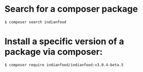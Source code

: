 # Search for a composer package
    $ composer search indianfood

# Install a specific version of a package via composer:
    $ composer require indianfood/indianfood:v3.0.4-beta.5
